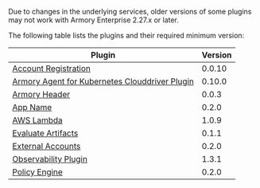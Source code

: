 Due to changes in the underlying services, older versions of some plugins may not work with Armory Enterprise 2.27.x or later. 

The following table lists the plugins and their required minimum version:

|  Plugin |  Version  |
|---------|-----------|
| [Account Registration](https://docs.armory.io/docs/installation/ae-instance-reg/) | 0.0.10 |
| [Armory Agent for Kubernetes Clouddriver Plugin](https://docs.armory.io/docs/release-notes/rn-armory-agent/agent-plugin/) | 0.10.0 | 
| [Armory Header](https://github.com/armory-plugins/armory-header/releases/) | 0.0.3 |
| [App Name](https://docs.armory.io/docs/plugin-guide/plugin-appname/) | 0.2.0 | 
| [AWS Lambda](https://github.com/spinnaker-plugins/aws-lambda-deployment-plugin-spinnaker/releases) | 1.0.9   |
| [Evaluate Artifacts](https://github.com/armory-plugins/evaluate-artifacts-releases/releases) | 0.1.1 |
| [External Accounts](https://github.com/armory-plugins/external-accounts/releases) | 0.2.0 |
| [Observability Plugin](https://github.com/armory-plugins/armory-observability-plugin/releases) | 1.3.1 | 
| [Policy Engine](https://github.com/armory-plugins/policy-engine-releases/releases) | 0.2.0 |
